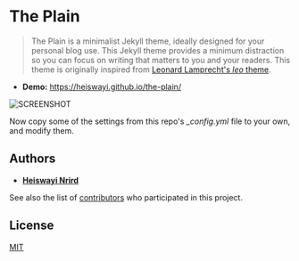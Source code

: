 # The Plain

> The Plain is a minimalist Jekyll theme, ideally designed for your personal blog use. This Jekyll theme provides a minimum distraction so you can focus on writing that matters to you and your readers. This theme is originally inspired from [Leonard Lamprecht's _leo_ theme](https://github.com/leo/leo.github.io).

- **Demo:** https://heiswayi.github.io/the-plain/

![SCREENSHOT](https://i.imgur.com/FITKN1H.png)


Now copy some of the settings from this repo's *_config.yml* file to your own, and modify them.

## Authors

- [**Heiswayi Nrird**](https://heiswayi.nrird.com)

See also the list of [contributors](https://github.com/heiswayi/the-plain/graphs/contributors) who participated in this project.

## License

[MIT](LICENSE)
